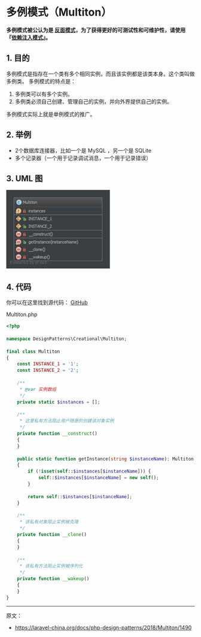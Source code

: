 # 多例模式（Multiton）

**多例模式被公认为是 [反面模式](https://laravel-china.org/docs/php-design-patterns/2018/anti-pattern)，为了获得更好的可测试性和可维护性，请使用『[依赖注入模式](https://laravel-china.org/docs/php-design-patterns/2018/DependencyInjection)』。**

## 1. 目的

多例模式是指存在一个类有多个相同实例，而且该实例都是该类本身。这个类叫做多例类。 多例模式的特点是：

1. 多例类可以有多个实例。
1. 多例类必须自己创建、管理自己的实例，并向外界提供自己的实例。

多例模式实际上就是单例模式的推广。

## 2. 举例

- 2个数据库连接器，比如一个是 MySQL ，另一个是 SQLite
- 多个记录器（一个用于记录调试消息，一个用于记录错误）

## 3. UML 图

![](assets/Multiton.png)

## 4. 代码

你可以在这里找到源代码： [GitHub](https://github.com/domnikl/DesignPatternsPHP/tree/master/Creational/Multiton)

Multiton.php

```php
<?php

namespace DesignPatterns\Creational\Multiton;

final class Multiton
{
    const INSTANCE_1 = '1';
    const INSTANCE_2 = '2';

    /**
     * @var 实例数组
     */
    private static $instances = [];

    /**
     * 这里私有方法阻止用户随意的创建该对象实例
     */
    private function __construct()
    {
    }

    public static function getInstance(string $instanceName): Multiton
    {
        if (!isset(self::$instances[$instanceName])) {
            self::$instances[$instanceName] = new self();
        }

        return self::$instances[$instanceName];
    }

    /**
     * 该私有对象阻止实例被克隆
     */
    private function __clone()
    {
    }

    /**
     * 该私有方法阻止实例被序列化
     */
    private function __wakeup()
    {
    }
}
```

----

原文：

- https://laravel-china.org/docs/php-design-patterns/2018/Multiton/1490